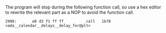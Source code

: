 The program will stop during the following function call, so use a hex editor to rewrite the relevant part as a NOP to avoid the function call.

```
2998:       e8 d3 f1 ff ff          call   1b70 <ada__calendar__delays__delay_for@plt>
```

